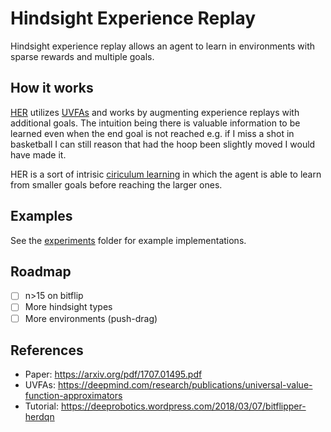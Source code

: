 # Hindsight Experience Replay

Hindsight experience replay allows an agent to learn in environments with sparse rewards
and multiple goals.

## How it works
[HER](https://arxiv.org/pdf/1707.01495.pdf) utilizes [UVFAs](https://deepmind.com/research/publications/universal-value-function-approximators) and works by augmenting experience replays with additional goals. The intuition being there is valuable 
information to be learned even when the end goal is not reached e.g. if I miss a shot in basketball I can 
still reason that had the hoop been slightly moved I would have made it.

HER is a sort of intrisic [ciriculum learning](https://towardsdatascience.com/how-to-improve-your-network-performance-by-using-curriculum-learning-3471705efab4) 
in which the agent is able to learn from smaller goals before reaching the larger ones.

## Examples
See the [experiments](./experiments) folder for example implementations.

## Roadmap
- [ ] n>15 on bitflip
- [ ] More hindsight types
- [ ] More environments (push-drag)

## References
- Paper: https://arxiv.org/pdf/1707.01495.pdf
- UVFAs: https://deepmind.com/research/publications/universal-value-function-approximators
- Tutorial: https://deeprobotics.wordpress.com/2018/03/07/bitflipper-herdqn 